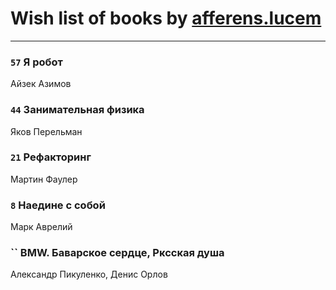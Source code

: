 # Wish list of books by [afferens.lucem](http://vk.com/id196071655)
---

### `57` Я робот
Айзек Азимов

### `44` Занимательная физика
Яков Перельман

### `21` Рефакторинг
Мартин Фаулер

### `8` Наедине с собой
Марк Аврелий

### `` BMW. Баварское сердце, Рксская душа
Александр Пикуленко, Денис Орлов

